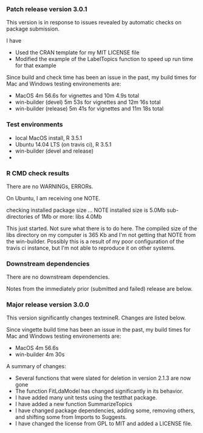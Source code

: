 ### Patch release version 3.0.1
This version is in response to issues revealed by automatic checks on package submission.

I have
* Used the CRAN template for my MIT LICENSE file
* Modified the example of the LabelTopics function to speed up run time for that example

Since build and check time has been an issue in the past, my build times for
Mac and Windows testing environements are: 
  - MacOS 4m 56.6s for vignettes and 10m 4.9s total
  - win-builder (devel) 5m 53s for vignettes and 12m 16s total
  - win-builder (release) 5m 41s for vignettes and 11m 18s total

### Test environments
* local MacOS install, R 3.5.1
* Ubuntu 14.04 LTS (on travis ci), R 3.5.1
* win-builder (devel and release)
* 

### R CMD check results
There are no WARNINGs, ERRORs.

On Ubuntu, I am receiving one NOTE.

checking installed package size ... NOTE
  installed size is  5.0Mb
  sub-directories of 1Mb or more:
    libs   4.0Mb    

This just started. Not sure what there is to do here. The compiled size of the 
libs directory on my computer is 365 Kb and I'm not getting that NOTE from the 
win-builder. Possibly this is a result of my poor configuration of the travis ci 
instance, but I'm not able to reproduce it on other systems.

### Downstream dependencies
There are no downstream dependencies. 



Notes from the immediately prior (submitted and failed) release are below.

### Major release version 3.0.0
This version significantly changes textmineR. Changes are listed below.

Since vingette build time has been an issue in the past, my build times for
Mac and Windows testing environements are: 
  - MacOS 4m 56.6s
  - win-builder 4m 30s

A summary of changes:
* Several functions that were slated for deletion in version 2.1.3 are now gone
* The function FitLdaModel has changed significantly in its behavior. 
* I have added many unit tests using the testthat package.
* I have added a new function SummarizeTopics
* I have changed package dependencies, adding some, removing others, and shifting
  some from Imports to Suggests.
* I have changed the license from GPL to MIT and added a LICENSE file.



